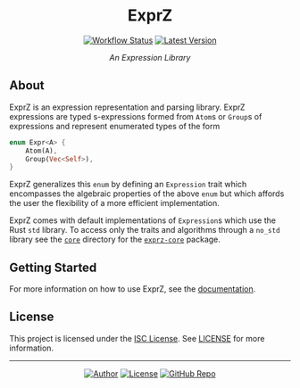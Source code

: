 <div align="center">

# ExprZ

[![Workflow Status](https://img.shields.io/github/workflow/status/qdeduction/exprz/main?label=workflow&style=flat-square)](https://github.com/qdeduction/exprz/actions)
[![Latest Version](https://img.shields.io/crates/v/exprz.svg?style=flat-square)](https://crates.io/crates/exprz)

_An Expression Library_

</div>

## About

ExprZ is an expression representation and parsing library. ExprZ expressions are typed s-expressions formed from `Atom`s or `Group`s of expressions and represent enumerated types of the form

```rust
enum Expr<A> {
    Atom(A),
    Group(Vec<Self>),
}
```

ExprZ generalizes this `enum` by defining an `Expression` trait which encompasses the algebraic properties of the above `enum` but which affords the user the flexibility of a more efficient implementation.

ExprZ comes with default implementations of `Expression`s which use the Rust `std` library. To access only the traits and algorithms through a `no_std` library see the [`core`](core) directory for the [`exprz-core`](https://docs.rs/exprz-core) package.

## Getting Started

For more information on how to use ExprZ, see the [documentation](https://docs.rs/exprz). 

## License

This project is licensed under the [ISC License](https://opensource.org/licenses/ISC). See [LICENSE](LICENSE) for more information.

---
<div align="center">

[![Author](https://img.shields.io/badge/-bhgomes-blue?style=for-the-badge)](https://github.com/bhgomes)
[![License](https://img.shields.io/badge/-LICENSE-lightgray?style=for-the-badge)](LICENSE)
[![GitHub Repo](https://img.shields.io/badge/-GitHub-black?style=for-the-badge)](https://github.com/qdeduction/exprz.rs)

</div>

